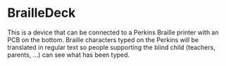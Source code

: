 # BrailleDeck
This is a device that can be connected to a Perkins Braille printer with an PCB on the bottom. Braille characters typed on the Perkins will be translated in regular text so people supporting the blind child (teachers, parents, ...) can see what has been typed.
